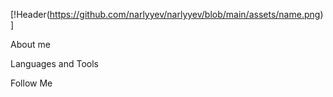 [!Header(https://github.com/narlyyev/narlyyev/blob/main/assets/name.png)]

About me

Languages and Tools

Follow Me
